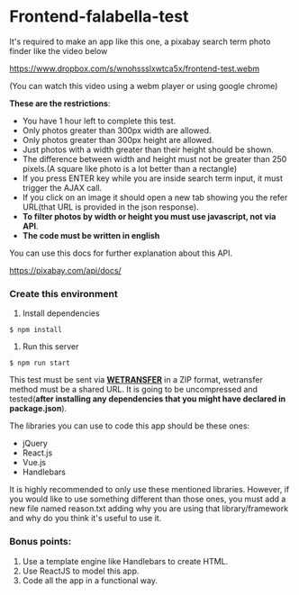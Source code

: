 # Frontend-falabella-test

It's required to make an app like this one, a pixabay search term photo finder like the video below

https://www.dropbox.com/s/wnohssslxwtca5x/frontend-test.webm

(You can watch this video using a webm player or using google chrome)


**These are the restrictions**:

- You have 1 hour left to complete this test.
- Only photos greater than 300px width are allowed.
- Only photos greater than 300px height are allowed.
- Just photos with a width greater than their height should be shown.
- The difference between width and height must not be greater than 250 pixels.(A square like photo is a lot better than a rectangle)
- If you press ENTER key while you are inside search term input, it must trigger the AJAX call.
- If you click on an image it should open a new tab showing you the refer URL(that URL is provided in the json response).
- **To filter photos by width or height you must use javascript, not via API**.
- **The code must be written in english**

You can use this docs for further explanation about this API.

https://pixabay.com/api/docs/


### Create this environment

1. Install dependencies
```shell
$ npm install
```

1. Run this server
```shell
$ npm run start
```

This test must be sent via **[WETRANSFER](https://wetransfer.com/)** in a ZIP format, wetransfer method must be a shared URL. It is going to be uncompressed and tested(**after installing any dependencies that you might have declared in package.json**).

The libraries you can use to code this app should be these ones:

- jQuery
- React.js
- Vue.js
- Handlebars

It is highly recommended to only use these mentioned libraries. However, if you would like to use something different than those ones, you must add a new file named reason.txt adding why you are using that library/framework and why do you think it's useful to use it.


### Bonus points:

1. Use a template engine like Handlebars to create HTML.
1. Use ReactJS to model this app.
1. Code all the app in a functional way.
